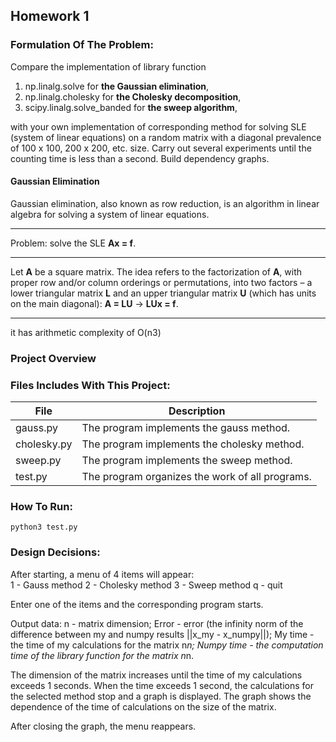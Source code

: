 ## Homework 1

### Formulation Of The Problem:
Compare the implementation of library function 
  1. np.linalg.solve for **the Gaussian elimination**,
  2. np.linalg.cholesky for **the Cholesky decomposition**,
  3. scipy.linalg.solve_banded for **the sweep algorithm**,

with your own implementation of corresponding method for solving SLE (system of linear equations) on a random matrix with a diagonal prevalence of 100 x 100, 200 x 200, etc. size. Carry out several experiments until the counting time is less than a second. Build dependency graphs. 

#### Gaussian Elimination
Gaussian elimination, also known as row reduction, is an algorithm in linear algebra for solving a system of linear equations.
***
Problem: solve the SLE **Ax = f**.
***
Let **A** be a square matrix. The idea refers to the factorization of **A**, with proper row and/or column orderings or permutations, into two factors – a lower triangular matrix **L** and an upper triangular matrix **U** (which has units on the main diagonal): **A = LU** &#8594; **LUx = f**.
***
it has arithmetic complexity of O(n3)

### Project Overview 


### Files Includes With This Project:
  File          | Description
  ------------- | -------------
  gauss.py      | The program implements the gauss method.
  cholesky.py   | The program implements the cholesky method.
  sweep.py      | The program implements the sweep method.
  test.py       | The program organizes the work of all programs.

### How To Run:
```python3 test.py```



### Design Decisions:



After starting, a menu of 4 items will appear:  
    1 - Gauss method
    2 - Cholesky method
    3 - Sweep method
    q - quit

Enter one of the items and the corresponding program starts.

Output data:
    n              - matrix dimension;
    Error          - error (the infinity norm of the difference between my and numpy
                     results ||x_my - x_numpy||); 
    My time        - the time of my calculations for the matrix n*n;
    Numpy time     - the computation time of the library function for the matrix n*n.

The dimension of the matrix increases until the time of my calculations exceeds 
1 seconds. When the time exceeds 1 second, the calculations for the selected 
method stop and a graph is displayed. The graph shows the dependence of the time 
of calculations on the size of the matrix.

After closing the graph, the menu reappears.
